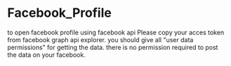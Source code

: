 # Facebook_Profile
to open facebook profile using facebook api
Please copy your acces token from facebook graph api explorer.
you should give all "user data permissions" for getting the data. there is no permission required to post the data on your facebook.
